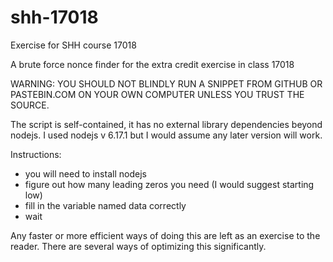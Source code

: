 # shh-17018
Exercise for SHH course 17018

A brute force nonce finder for the extra credit exercise in class 17018

WARNING: YOU SHOULD NOT BLINDLY RUN A SNIPPET FROM GITHUB OR PASTEBIN.COM ON YOUR OWN COMPUTER UNLESS YOU TRUST THE SOURCE.

The script is self-contained, it has no external library dependencies beyond nodejs. I used nodejs v 6.17.1 but I would assume any later version will work.


Instructions:

- you will need to install nodejs
- figure out how many leading zeros you need (I would suggest starting low)
- fill in the variable named data correctly
- wait


Any faster or more efficient ways of doing this are left as an exercise to the reader. There are several ways of optimizing this significantly.

